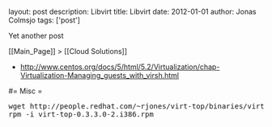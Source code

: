 layout: post
description: Libvirt
title: Libvirt
date: 2012-01-01
author: Jonas Colmsjo
tags: ['post']

Yet another post





[[Main_Page]] > [[Cloud Solutions]]


* http://www.centos.org/docs/5/html/5.2/Virtualization/chap-Virtualization-Managing_guests_with_virsh.html


#= Misc =

<pre>
wget http://people.redhat.com/~rjones/virt-top/binaries/virt-top-0.3.3.0-2.i386.rpm
rpm -i virt-top-0.3.3.0-2.i386.rpm

</pre>
